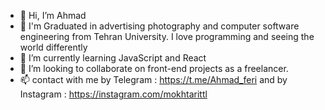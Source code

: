 - 👋 Hi, I’m Ahmad
- 👀 I'm Graduated in advertising photography and computer software engineering from Tehran University. I love programming and seeing the world differently
- 🌱 I’m currently learning JavaScript and React
- 💞️ I’m looking to collaborate on front-end projects as a freelancer.
- 📫 contact with me by Telegram : https://t.me/Ahmad_feri and by Instagram : https://instagram.com/mokhtarittl

